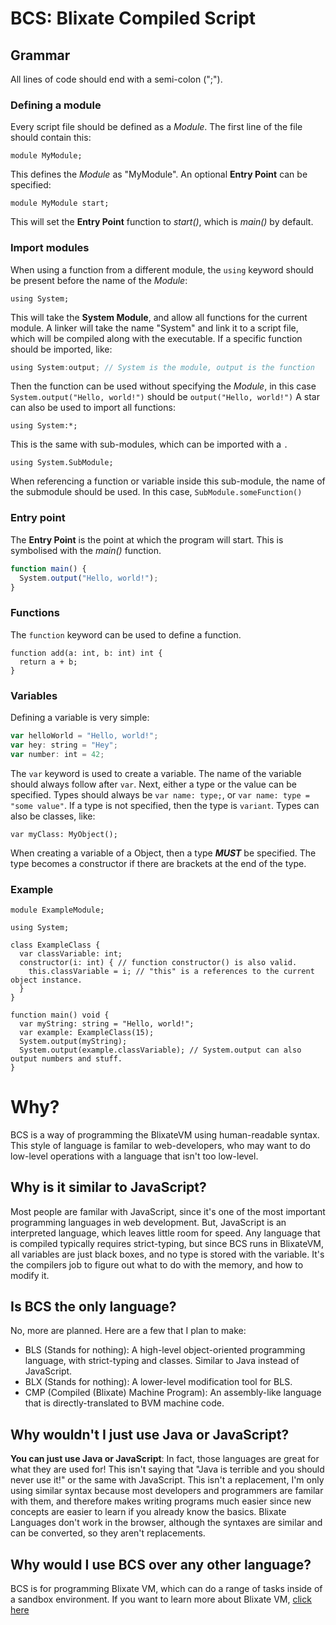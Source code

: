 # BCS: Blixate Compiled Script
## Grammar
  All lines of code should end with a semi-colon (";").
### Defining a module
  Every script file should be defined as a *Module*. The first line of the file should contain this:
  ```
  module MyModule;
  ```
  This defines the *Module* as "MyModule". An optional **Entry Point** can be specified:
  ```
  module MyModule start;
  ```
  This will set the **Entry Point** function to *start()*, which is *main()* by default.
### Import modules
  When using a function from a different module, the `using` keyword should be present before the name of the *Module*:
  ```
  using System;
  ```
  This will take the **System Module**, and allow all functions for the current module. A linker will take the name "System" and link it to a script file, which will be compiled along with the executable.
  If a specific function should be imported, like:
  ```javascript
  using System:output; // System is the module, output is the function
  ```
  Then the function can be used without specifying the *Module*, in this case `System.output("Hello, world!")` should be `output("Hello, world!")`
  A star can also be used to import all functions:
  ```
  using System:*;
  ```
  This is the same with sub-modules, which can be imported with a `.`
  ```
  using System.SubModule;
  ```
  When referencing a function or variable inside this sub-module, the name of the submodule should be used. In this case, `SubModule.someFunction()`
### Entry point
  The **Entry Point** is the point at which the program will start. This is symbolised with the *main()* function.
  ```javascript
  function main() {
    System.output("Hello, world!");
  }
  ```
### Functions
  The `function` keyword can be used to define a function.
  ```
  function add(a: int, b: int) int {
    return a + b;
  }
  ```
  
### Variables
  Defining a variable is very simple:
  ```javascript
  var helloWorld = "Hello, world!";
  var hey: string = "Hey";
  var number: int = 42;
  ```
  The `var` keyword is used to create a variable. The name of the variable should always follow after `var`. Next, either a type or the value can be specified.
  Types should always be `var name: type;`, or `var name: type = "some value"`. If a type is not specified, then the type is `variant`.
  Types can also be classes, like:
  ```
  var myClass: MyObject();
  ```
  When creating a variable of a Object, then a type ***MUST*** be specified. The type becomes a constructor if there are brackets at the end of the type.
### Example
  ```
  module ExampleModule;
  
  using System;
  
  class ExampleClass {
    var classVariable: int;
    constructor(i: int) { // function constructor() is also valid.
      this.classVariable = i; // "this" is a references to the current object instance.
    }
  }
  
  function main() void {
    var myString: string = "Hello, world!";
    var example: ExampleClass(15);
    System.output(myString);
    System.output(example.classVariable); // System.output can also output numbers and stuff.
  }
  ```
# Why?
  BCS is a way of programming the BlixateVM using human-readable syntax. This style of language is familar to web-developers, who may want to do low-level operations with a language that isn't too low-level.
## Why is it similar to JavaScript?
  Most people are familar with JavaScript, since it's one of the most important programming languages in web development. But, JavaScript is an interpreted language, which leaves little room for speed. Any language that is compiled typically requires strict-typing, but since BCS runs in BlixateVM, all variables are just black boxes, and no type is stored with the variable. It's the compilers job to figure out what to do with the memory, and how to modify it.
## Is BCS the only language?
  No, more are planned. Here are a few that I plan to make:
- BLS (Stands for nothing): A high-level object-oriented programming language, with strict-typing and classes. Similar to Java instead of JavaScript.
- BLX (Stands for nothing): A lower-level modification tool for BLS.
- CMP (Compiled (Blixate) Machine Program): An assembly-like language that is directly-translated to BVM machine code.
## Why wouldn't I just use Java or JavaScript?
  **You can just use Java or JavaScript**: In fact, those languages are great for what they are used for! This isn't saying that "Java is terrible and you should never use it!" or the same with JavaScript. This isn't a replacement, I'm only using similar syntax because most developers and programmers are familar with them, and therefore makes writing programs much easier since new concepts are easier to learn if you already know the basics. Blixate Languages don't work in the browser, although the syntaxes are similar and can be converted, so they aren't replacements.
## Why would I use BCS over any other language?
  BCS is for programming Blixate VM, which can do a range of tasks inside of a sandbox environment. If you want to learn more about Blixate VM, [click here](https://github.com/MisterBasic/BlixateVM/blob/main/BlixateVM.md)
